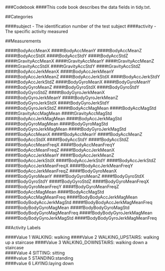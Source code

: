 ###Codebook
####This code book describes the data fields in tidy.txt.

##Categories

####subject - The identification number of the test subject
####activity - The specific activity measured


##Measurements

####tBodyAccMeanX
####tBodyAccMeanY
####tBodyAccMeanZ
####tBodyAccStdX
####tBodyAccStdY
####tBodyAccStdZ
####tGravityAccMeanX
####tGravityAccMeanY
####tGravityAccMeanZ
####tGravityAccStdX
####tGravityAccStdY
####tGravityAccStdZ
####tBodyAccJerkMeanX
####tBodyAccJerkMeanY
####tBodyAccJerkMeanZ
####tBodyAccJerkStdX
####tBodyAccJerkStdY
####tBodyAccJerkStdZ
####tBodyGyroMeanX
####tBodyGyroMeanY
####tBodyGyroMeanZ
####tBodyGyroStdX
####tBodyGyroStdY
####tBodyGyroStdZ
####tBodyGyroJerkMeanX
####tBodyGyroJerkMeanY
####tBodyGyroJerkMeanZ
####tBodyGyroJerkStdX
####tBodyGyroJerkStdY
####tBodyGyroJerkStdZ
####tBodyAccMagMean
####tBodyAccMagStd
####tGravityAccMagMean
####tGravityAccMagStd
####tBodyAccJerkMagMean
####tBodyAccJerkMagStd
####tBodyGyroMagMean
####tBodyGyroMagStd
####tBodyGyroJerkMagMean
####tBodyGyroJerkMagStd
####fBodyAccMeanX
####fBodyAccMeanY
####fBodyAccMeanZ
####fBodyAccStdX
####fBodyAccStdY
####fBodyAccStdZ
####fBodyAccMeanFreqX
####fBodyAccMeanFreqY
####fBodyAccMeanFreqZ
####fBodyAccJerkMeanX
####fBodyAccJerkMeanY
####fBodyAccJerkMeanZ
####fBodyAccJerkStdX
####fBodyAccJerkStdY
####fBodyAccJerkStdZ
####fBodyAccJerkMeanFreqX
####fBodyAccJerkMeanFreqY
####fBodyAccJerkMeanFreqZ
####fBodyGyroMeanX
####fBodyGyroMeanY
####fBodyGyroMeanZ
####fBodyGyroStdX
####fBodyGyroStdY
####fBodyGyroStdZ
####fBodyGyroMeanFreqX
####fBodyGyroMeanFreqY
####fBodyGyroMeanFreqZ
####fBodyAccMagMean
####fBodyAccMagStd
####fBodyAccMagMeanFreq
####fBodyBodyAccJerkMagMean
####fBodyBodyAccJerkMagStd
####fBodyBodyAccJerkMagMeanFreq
####fBodyBodyGyroMagMean
####fBodyBodyGyroMagStd
####fBodyBodyGyroMagMeanFreq
####fBodyBodyGyroJerkMagMean
####fBodyBodyGyroJerkMagStd
####fBodyBodyGyroJerkMagMeanFreq

##Activity Labels

####Value 1 WALKING: walking
####Value 2 WALKING_UPSTAIRS: walking up a staircase 
####Value 3 WALKING_DOWNSTAIRS: walking down a staircase  
####Value 4 SITTING: sitting  
####value 5 STANDING:standing  
####value 6 LAYING:laying down  
